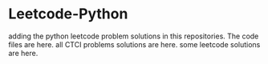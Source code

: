 # Leetcode-Python
adding the python leetcode problem solutions in this repositories. 
The code files are here.
all CTCI problems solutions are here.
some leetcode solutions are here.


































































































































































































































































































































































































































































































































































































































































































































































































